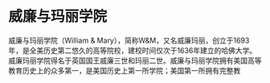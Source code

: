 # 威廉与玛丽学院

威廉与玛丽学院（William & Mary），简称W&M，又名威廉玛丽，创立于1693年，是全美历史第二悠久的高等院校，建校时间仅次于1636年建立的哈佛大学。威廉玛丽学院得名于英国国王威廉三世和玛丽二世。威廉与玛丽学院拥有美国高等教育历史上的众多第一，是美国历史上第一所学院；美国第一所拥有完整教